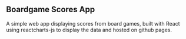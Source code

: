 ## Boardgame Scores App

A simple web app displaying scores from board games, built with React using reactcharts-js to display the data and hosted on github pages.
